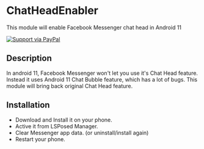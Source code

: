 ChatHeadEnabler
===============

This module will enable Facebook Messenger chat head in Android 11

[![Support via PayPal](https://cdn.rawgit.com/twolfson/paypal-github-button/1.0.0/dist/button.svg)](https://www.paypal.me/N3onOrbit/)

Description
-----------

In android 11, Facebook Messenger won't let you use it's Chat Head feature. 
Instead it uses Android 11 Chat Bubble feature, which has a lot of bugs. 
This module will bring back original Chat Head feature.

Installation
------------

* Download and Install it on your phone.
* Active it from LSPosed Manager.
* Clear Messenger app data. (or uninstall/install again)
* Restart your phone.
